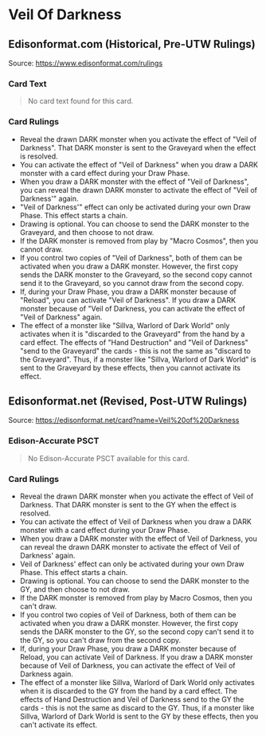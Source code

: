 # Veil Of Darkness

## Edisonformat.com (Historical, Pre-UTW Rulings)

Source: https://www.edisonformat.com/rulings

### Card Text

> No card text found for this card.

### Card Rulings

*   Reveal the drawn DARK monster when you activate the effect of "Veil of Darkness". That DARK monster is sent to the Graveyard when the effect is resolved.
*   You can activate the effect of "Veil of Darkness" when you draw a DARK monster with a card effect during your Draw Phase.
*   When you draw a DARK monster with the effect of "Veil of Darkness", you can reveal the drawn DARK monster to activate the effect of "Veil of Darkness'" again.
*   "Veil of Darkness'" effect can only be activated during your own Draw Phase. This effect starts a chain.
*   Drawing is optional. You can choose to send the DARK monster to the Graveyard, and then choose to not draw.
*   If the DARK monster is removed from play by "Macro Cosmos", then you cannot draw.
*   If you control two copies of "Veil of Darkness", both of them can be activated when you draw a DARK monster. However, the first copy sends the DARK monster to the Graveyard, so the second copy cannot send it to the Graveyard, so you cannot draw from the second copy.
*   If, during your Draw Phase, you draw a DARK monster because of "Reload", you can activate "Veil of Darkness". If you draw a DARK monster because of "Veil of Darkness, you can activate the effect of "Veil of Darkness" again.
*   The effect of a monster like "Sillva, Warlord of Dark World" only activates when it is "discarded to the Graveyard" from the hand by a card effect. The effects of "Hand Destruction" and "Veil of Darkness" "send to the Graveyard" the cards - this is not the same as "discard to the Graveyard". Thus, if a monster like "Sillva, Warlord of Dark World" is sent to the Graveyard by these effects, then you cannot activate its effect.

## Edisonformat.net (Revised, Post-UTW Rulings)

Source: https://edisonformat.net/card?name=Veil%20of%20Darkness

### Edison-Accurate PSCT

> No Edison-Accurate PSCT available for this card.

### Card Rulings

*   Reveal the drawn DARK monster when you activate the effect of Veil of Darkness. That DARK monster is sent to the GY when the effect is resolved.
*   You can activate the effect of Veil of Darkness when you draw a DARK monster with a card effect during your Draw Phase.
*   When you draw a DARK monster with the effect of Veil of Darkness, you can reveal the drawn DARK monster to activate the effect of Veil of Darkness' again.
*   Veil of Darkness' effect can only be activated during your own Draw Phase. This effect starts a chain.
*   Drawing is optional. You can choose to send the DARK monster to the GY, and then choose to not draw.
*   If the DARK monster is removed from play by Macro Cosmos, then you can't draw.
*   If you control two copies of Veil of Darkness, both of them can be activated when you draw a DARK monster. However, the first copy sends the DARK monster to the GY, so the second copy can't send it to the GY, so you can't draw from the second copy.
*   If, during your Draw Phase, you draw a DARK monster because of Reload, you can activate Veil of Darkness. If you draw a DARK monster because of Veil of Darkness, you can activate the effect of Veil of Darkness again.
*   The effect of a monster like Sillva, Warlord of Dark World only activates when it is discarded to the GY from the hand by a card effect. The effects of Hand Destruction and Veil of Darkness send to the GY the cards - this is not the same as discard to the GY. Thus, if a monster like Sillva, Warlord of Dark World is sent to the GY by these effects, then you can't activate its effect.
            